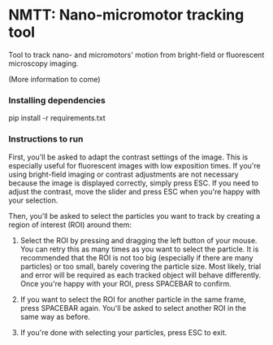 # NMTT: Nano-micromotor tracking tool

 Tool to track nano- and micromotors' motion from bright-field or fluorescent microscopy imaging.

(More information to come)


### Installing dependencies

pip install -r requirements.txt

### Instructions to run

First, you'll be asked to adapt the contrast settings of the image. This is especially useful for fluorescent images with low exposition times. If you're using bright-field imaging or contrast adjustments are not necessary because the image is displayed correctly, simply press ESC. If you need to adjust the contrast, move the slider and press ESC when you're happy with your selection.

Then, you'll be asked to select the particles you want to track by creating a region of interest (ROI) around them:

1. Select the ROI by pressing and dragging the left button of your mouse. You can retry this as many times as you want to select the particle. It is recommended that the ROI is not too big (especially if there are many particles) or too small, barely covering the particle size. Most likely, trial and error will be required as each tracked object will behave differently. Once you're happy with your ROI, press SPACEBAR to confirm. 

2. If you want to select the ROI for another particle in the same frame, press SPACEBAR again. You'll be asked to select another ROI in the same way as before. 

3. If you're done with selecting your particles, press ESC to exit.
